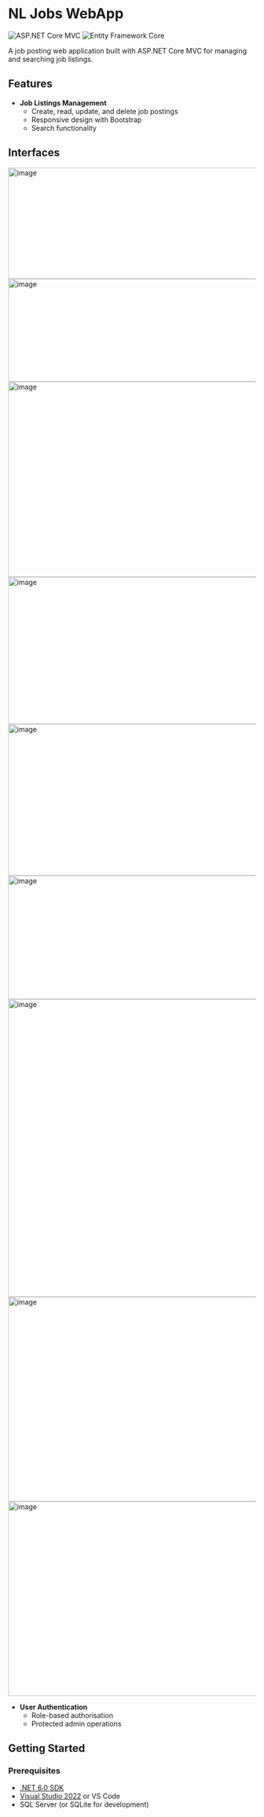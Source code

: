 # NL Jobs WebApp

![ASP.NET Core MVC](https://img.shields.io/badge/ASP.NET_Core_MVC-5C2D91?logo=.net)
![Entity Framework Core](https://img.shields.io/badge/Entity_Framework_Core-512BD4?logo=.net)

A job posting web application built with ASP.NET Core MVC for managing and searching job listings.

## Features

- **Job Listings Management**
  - Create, read, update, and delete job postings
  - Responsive design with Bootstrap
  - Search functionality
 
## Interfaces

<img width="1363" height="226" alt="image" src="https://github.com/user-attachments/assets/cc0564eb-e255-4321-ab02-630abf39f542" />
<img width="1365" height="209" alt="image" src="https://github.com/user-attachments/assets/3f7ba315-ff88-4aae-962e-8eb9d50c9f3a" />
<img width="1365" height="397" alt="image" src="https://github.com/user-attachments/assets/81200d03-a35d-4955-b0f1-b14afe61b976" />
<img width="1364" height="299" alt="image" src="https://github.com/user-attachments/assets/57d1b2b0-f58e-4aff-9d04-2c9367ac5c0b" />
<img width="1364" height="308" alt="image" src="https://github.com/user-attachments/assets/66ebb356-929a-4d81-b889-d19e820d2150" />
<img width="1361" height="251" alt="image" src="https://github.com/user-attachments/assets/405b563b-6885-41df-9ab4-be7c62c3774d" />
<img width="1357" height="605" alt="image" src="https://github.com/user-attachments/assets/74cb44fe-b85a-4a8b-8168-85bb18776f07" />
<img width="1346" height="416" alt="image" src="https://github.com/user-attachments/assets/bdb31d14-13bf-40af-a06d-4fce8ae6ba11" />
<img width="1358" height="395" alt="image" src="https://github.com/user-attachments/assets/7f4f25f4-983f-445b-a197-b8813471b204" />

- **User Authentication**
  - Role-based authorisation
  - Protected admin operations

## Getting Started

### Prerequisites

- [.NET 6.0 SDK](https://dotnet.microsoft.com/download)
- [Visual Studio 2022](https://visualstudio.microsoft.com/) or VS Code
- SQL Server (or SQLite for development)

